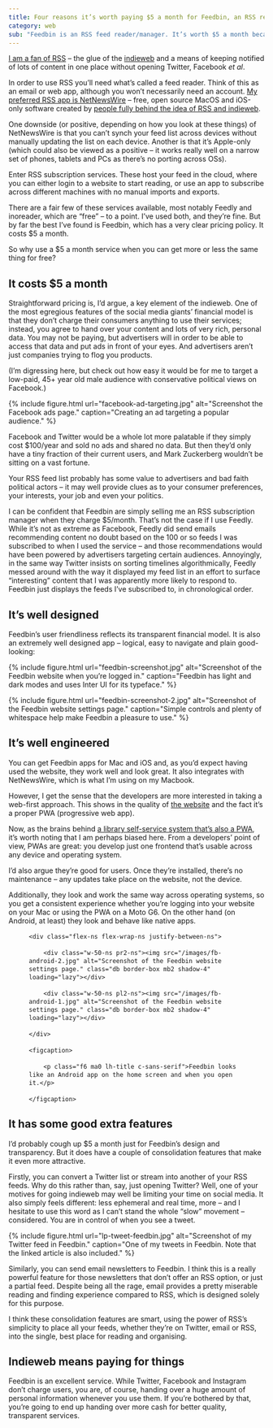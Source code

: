 ```yaml
---
title: Four reasons it’s worth paying $5 a month for Feedbin, an RSS reader
category: web
sub: "Feedbin is an RSS feed reader/manager. It’s worth $5 a month because it’s designed and engineered well, and it’s not trying to sell you other people’s content."
---
```


[I am a fan of RSS](/about/what-is-rss/) – the glue of the [indieweb](https://indieweb.org/) and a means of keeping notified of lots of content in one place without opening Twitter, Facebook <i>et al</i>.

In order to use RSS you’ll need what’s called a feed reader. Think of this as an email or web app, although you won’t necessarily need an account. [My preferred RSS app is NetNewsWire](/posts/netnewswire/) – free, open source MacOS and iOS-only software created by [people fully behind the idea of RSS and indieweb](https://inessential.com/).

One downside (or positive, depending on how you look at these things) of NetNewsWire is that you can’t synch your feed list across devices without manually updating the list on each device. Another is that it’s Apple-only (which could also be viewed as a positive – it works really well on a narrow set of phones, tablets and PCs as there’s no porting across OSs).

Enter RSS subscription services. These host your feed in the cloud, where you can either login to a website to start reading, or use an app to subscribe across different machines with no manual imports and exports.

There are a fair few of these services available, most notably Feedly and inoreader, which are “free” – to a point. I’ve used both, and they’re fine. But by far the best I’ve found is Feedbin, which has a very clear pricing policy. It costs $5 a month. 

So why use a $5 a month service when you can get more or less the same thing for free?

## It costs $5 a month

Straightforward pricing is, I’d argue, a key element of the indieweb. One of the most egregious features of the social media giants’ financial model is that they don’t charge their consumers anything to use their services; instead, you agree to hand over your content and lots of very rich, personal data. You may not be paying, but advertisers will in order to be able to access that data and put ads in front of your eyes. And advertisers aren’t just companies trying to flog you products.

(I’m digressing here, but check out how easy it would be for me to target a low-paid, 45+ year old male audience with conservative political views on Facebook.)

{% include figure.html url="facebook-ad-targeting.jpg" alt="Screenshot the Facebook ads page." caption="Creating an ad targeting a popular audience." %}

Facebook and Twitter would be a whole lot more palatable if they simply cost $100/year and sold no ads and shared no data. But then they’d only have a tiny fraction of their current users, and Mark Zuckerberg wouldn’t be sitting on a vast fortune.

Your RSS feed list probably has some value to advertisers and bad faith political actors – it may well provide clues as to your consumer preferences, your interests, your job and even your politics.

I can be confident that Feedbin are simply selling me an RSS subscription manager when they charge $5/month. That’s not the case if I use Feedly. While it’s not as extreme as Facebook, Feedly did send emails recommending content no doubt based on the 100 or so feeds I was subscribed to when I used the service – and those recommendations would have been powered by advertisers targeting certain audiences. Annoyingly, in the same way Twitter insists on sorting timelines algorithmically, Feedly messed around with the way it displayed my feed list in an effort to surface “interesting” content that I was apparently more likely to respond to. Feedbin just displays the feeds I’ve subscribed to, in chronological order.

## It’s well designed

Feedbin’s user friendliness reflects its transparent financial model. It is also an extremely well designed app – logical, easy to navigate and plain good-looking:

{% include figure.html url="feedbin-screenshot.jpg" alt="Screenshot of the Feedbin website when you’re logged in." caption="Feedbin has light and dark modes and uses Inter UI for its typeface." %}

{% include figure.html url="feedbin-screenshot-2.jpg" alt="Screenshot of the Feedbin website settings page." caption="Simple controls and plenty of whitespace help make Feedbin a pleasure to use." %}

## It’s well engineered

You can get Feedbin apps for Mac and iOS and, as you’d expect having used the website, they work well and look great. It also integrates with NetNewsWire, which is what I’m using on my Macbook.

However, I get the sense that the developers are more interested in taking a web-first approach. This shows in the quality of [the website](https://feedbin.com) and the fact it’s a proper PWA (progressive web app).

Now, as the brains behind [a library self-service system that’s also a PWA](https://www.leonpaternoster.com/work/verso-self-service), it’s worth noting that I am perhaps biased here. From a developers’ point of view, PWAs are great: you develop just one frontend that’s usable across any device and operating system.

I’d also argue they’re good for users. Once they’re installed, there’s no maintenance – any updates take place on the website, not the device.

Additionally, they look and work the same way across operating systems, so you get a consistent experience whether you’re logging into your website on your Mac or using the PWA on a Moto G6. On the other hand (on Android, at least) they look and behave like native apps.

<figure class="pa0 mv3">

	<div class="flex-ns flex-wrap-ns justify-between-ns">

		<div class="w-50-ns pr2-ns"><img src="/images/fb-android-2.jpg" alt="Screenshot of the Feedbin website settings page." class="db border-box mb2 shadow-4" loading="lazy"></div>

		<div class="w-50-ns pl2-ns"><img src="/images/fb-android-1.jpg" alt="Screenshot of the Feedbin website settings page." class="db border-box mb2 shadow-4" loading="lazy"></div>

	</div>

	<figcaption>

		<p class="f6 ma0 lh-title c-sans-serif">Feedbin looks like an Android app on the home screen and when you open it.</p>

	</figcaption>

</figure>

## It has some good extra features

I’d probably cough up $5 a month just for Feedbin’s design and transparency. But it does have a couple of consolidation features that make it even more attractive.

Firstly, you can convert a Twitter list or stream into another of your RSS feeds. Why do this rather than, say, just opening Twitter? Well, one of your motives for going indieweb may well be limiting your time on social media. It also simply feels different: less ephemeral and real time, more – and I hesitate to use this word as I can’t stand the whole “slow” movement – considered. You are in control of when you see a tweet.

{% include figure.html url="lp-tweet-feedbin.jpg" alt="Screenshot of my Twitter feed in Feedbin." caption="One of my tweets in Feedbin. Note that the linked article is also included." %}

Similarly, you can send email newsletters to Feedbin. I think this is a really powerful feature for those newsletters that don’t offer an RSS option, or just a partial feed. Despite being all the rage, email provides a pretty miserable reading and finding experience compared to RSS, which is designed solely for this purpose.

I think these consolidation features are smart, using the power of RSS’s simplicity to place all your feeds, whether they’re on Twitter, email or RSS, into the single, best place for reading and organising.

## Indieweb means paying for things

Feedbin is an excellent service. While Twitter, Facebook and Instagram don’t charge users, you are, of course, handing over a huge amount of personal information whenever you use them. If you’re bothered by that, you’re going to end up handing over more cash for better quality, transparent services.










